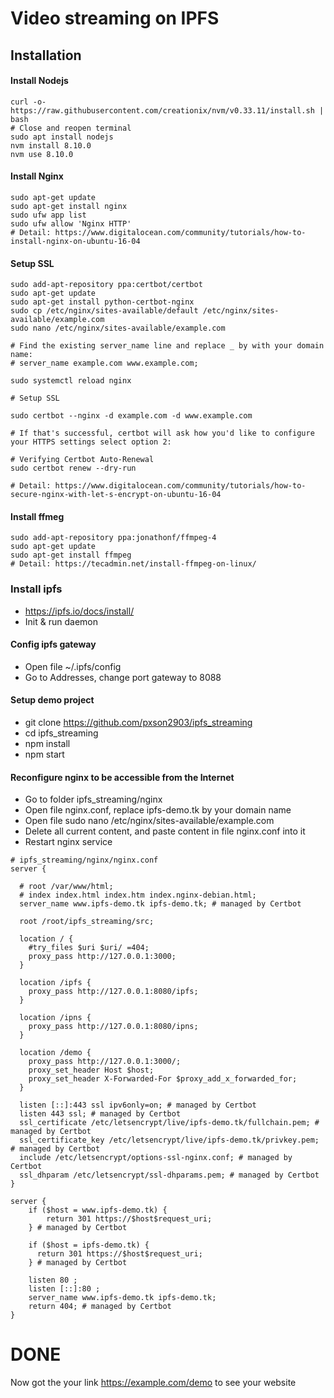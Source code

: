 # Video streaming on IPFS

## Installation


#### Install Nodejs
```
curl -o- https://raw.githubusercontent.com/creationix/nvm/v0.33.11/install.sh | bash
# Close and reopen terminal
sudo apt install nodejs
nvm install 8.10.0
nvm use 8.10.0
```

#### Install Nginx
```
sudo apt-get update
sudo apt-get install nginx
sudo ufw app list
sudo ufw allow 'Nginx HTTP'
# Detail: https://www.digitalocean.com/community/tutorials/how-to-install-nginx-on-ubuntu-16-04
```

#### Setup SSL
```
sudo add-apt-repository ppa:certbot/certbot
sudo apt-get update
sudo apt-get install python-certbot-nginx
sudo cp /etc/nginx/sites-available/default /etc/nginx/sites-available/example.com
sudo nano /etc/nginx/sites-available/example.com

# Find the existing server_name line and replace _ by with your domain name:
# server_name example.com www.example.com;

sudo systemctl reload nginx

# Setup SSL

sudo certbot --nginx -d example.com -d www.example.com

# If that's successful, certbot will ask how you'd like to configure your HTTPS settings select option 2: 

# Verifying Certbot Auto-Renewal
sudo certbot renew --dry-run

# Detail: https://www.digitalocean.com/community/tutorials/how-to-secure-nginx-with-let-s-encrypt-on-ubuntu-16-04
```

#### Install ffmeg
~~~~
sudo add-apt-repository ppa:jonathonf/ffmpeg-4
sudo apt-get update
sudo apt-get install ffmpeg
# Detail: https://tecadmin.net/install-ffmpeg-on-linux/
~~~~
###  Install ipfs   
- https://ipfs.io/docs/install/
- Init & run daemon 

#### Config ipfs gateway
- Open file ~/.ipfs/config
- Go to Addresses, change port gateway to 8088

#### Setup demo project 
- git clone https://github.com/pxson2903/ipfs_streaming
- cd ipfs_streaming
- npm install
- npm start

#### Reconfigure nginx to be accessible from the Internet
- Go to folder ipfs_streaming/nginx
- Open file nginx.conf, replace ipfs-demo.tk by your domain name 
- Open file sudo nano /etc/nginx/sites-available/example.com
- Delete all current content, and paste content in file nginx.conf into it
- Restart nginx service
```
# ipfs_streaming/nginx/nginx.conf
server {

  # root /var/www/html;
  # index index.html index.htm index.nginx-debian.html;
  server_name www.ipfs-demo.tk ipfs-demo.tk; # managed by Certbot

  root /root/ipfs_streaming/src;

  location / {
    #try_files $uri $uri/ =404;
    proxy_pass http://127.0.0.1:3000;
  }

  location /ipfs {
    proxy_pass http://127.0.0.1:8080/ipfs;
  }

  location /ipns {
    proxy_pass http://127.0.0.1:8080/ipns;
  }

  location /demo {
    proxy_pass http://127.0.0.1:3000/;
    proxy_set_header Host $host;
    proxy_set_header X-Forwarded-For $proxy_add_x_forwarded_for;
  }

  listen [::]:443 ssl ipv6only=on; # managed by Certbot
  listen 443 ssl; # managed by Certbot
  ssl_certificate /etc/letsencrypt/live/ipfs-demo.tk/fullchain.pem; # managed by Certbot
  ssl_certificate_key /etc/letsencrypt/live/ipfs-demo.tk/privkey.pem; # managed by Certbot
  include /etc/letsencrypt/options-ssl-nginx.conf; # managed by Certbot
  ssl_dhparam /etc/letsencrypt/ssl-dhparams.pem; # managed by Certbot
}

server {
    if ($host = www.ipfs-demo.tk) {
        return 301 https://$host$request_uri;
    } # managed by Certbot

    if ($host = ipfs-demo.tk) {
      return 301 https://$host$request_uri;
    } # managed by Certbot

    listen 80 ;
    listen [::]:80 ;
    server_name www.ipfs-demo.tk ipfs-demo.tk;
    return 404; # managed by Certbot
}
```

# DONE
Now got the your link https://example.com/demo to see your website


